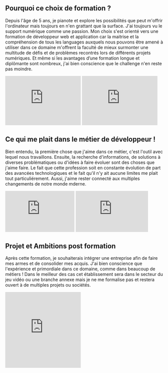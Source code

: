 <h2> Pourquoi ce choix de formation ? </h2>
  <p> 
    Depuis l'âge de 5 ans, je pianote et explore les possibilités que peut m'offrir l'ordinateur mais toujours en n'en grattant que la surface. J'ai toujours vu le support numérique comme une passion. Mon choix s'est orienté vers une formation de développeur web et application car la maitrise et la compréhension de tous les languages auxquels nous pouvons être amené à utiliser dans ce domaine m'offrent la faculté de mieux surmonter une multitude de défis et de problèmes recontrés lors de différents projets numériques. Et même si les avantages d’une formation longue et diplômante sont nombreux, j'ai bien conscience que le challenge n'en reste pas moindre. 
  <p>
  </p>
    <iframe src="https://giphy.com/embed/3oriO7A7bt1wsEP4cw" width="240" height="156" frameBorder="0" class="giphy-embed" allowFullScreen></iframe>
    <iframe src="https://giphy.com/embed/YhyAJUCpno53y" width="240" height="156" frameBorder="0" class="giphy-embed" allowFullScreen></iframe>
  </p>
   
 <h2> Ce qui me plait dans le métier de développeur ! </h2>  
   <p>
     Bien entendu, la première chose que j'aime dans ce métier, c'est l'outil avec lequel nous travaillons. Ensuite, la recherche d'informations, de solutions à diverses problématiques ou d'idées à faire évoluer sont des choses que j'aime faire. Le fait que cette profession soit en constante évolution de part des avancées technologiques et le fait qu'il n'y ait aucune limites me plait tout particuliérement. Aussi, j'aime rester connecté aux multiples changements de notre monde mderne. 
   </p>
   <p>
    <iframe src="https://giphy.com/embed/2juvZoQ3oLa4U" width="220" height="130" frameBorder="0" class="giphy-embed" allowFullScreen></iframe>
    <iframe width="230" height="130" frameBorder="0" class="giphy-embed" src="https://giphy.com/embed/5Zesu5VPNGJlm"  allowFullScreen></iframe>
   </p>
   
 
 <head>
  <h2> Projet et Ambitions post formation </h2>    
    <p>
      Après cette formation, je souhaiterais intégrer une entreprise afin de faire mes armes et de consolider mes acquis. J'ai bien conscience que l'expérience et primordiale dans ce domaine, comme dans beaucoup de métiers ! 
      Dans le meilleur des cas cet établissement sera dans le secteur du jeu vidéo ou une branche annexe mais je ne me formalise pas et restera ouvert à de multiples projets ou sociétés.
    </p>
    <p>
    <iframe src="https://giphy.com/embed/9RXNbhNlweVmeSJx3h" width="240" height="240" frameBorder="0" class="giphy-embed" allowFullScreen>
    <iframe src="https://giphy.com/embed/xUA7b8HhU0vgV28SNa" width="140" height="240" frameBorder="0" class="giphy-embed" allowFullScreen></iframe>
    
  

